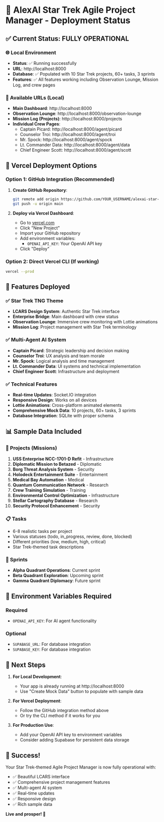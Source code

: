# 🚀 AlexAI Star Trek Agile Project Manager - Deployment Status

## ✅ Current Status: FULLY OPERATIONAL

### 🌐 Local Environment
- **Status**: ✅ Running successfully
- **URL**: http://localhost:8000
- **Database**: ✅ Populated with 10 Star Trek projects, 60+ tasks, 3 sprints
- **Features**: ✅ All features working including Observation Lounge, Mission Log, and crew pages

### 🎯 Available URLs (Local)
- **Main Dashboard**: http://localhost:8000
- **Observation Lounge**: http://localhost:8000/observation-lounge
- **Mission Log (Projects)**: http://localhost:8000/projects
- **Individual Crew Pages**:
  - Captain Picard: http://localhost:8000/agent/picard
  - Counselor Troi: http://localhost:8000/agent/troi
  - Mr. Spock: http://localhost:8000/agent/spock
  - Lt. Commander Data: http://localhost:8000/agent/data
  - Chief Engineer Scott: http://localhost:8000/agent/scott

## 🚀 Vercel Deployment Options

### Option 1: GitHub Integration (Recommended)
1. **Create GitHub Repository**:
   ```bash
   git remote add origin https://github.com/YOUR_USERNAME/alexai-star-trek-agile.git
   git push -u origin main
   ```

2. **Deploy via Vercel Dashboard**:
   - Go to [vercel.com](https://vercel.com)
   - Click "New Project"
   - Import your GitHub repository
   - Add environment variables:
     - `OPENAI_API_KEY`: Your OpenAI API key
   - Click "Deploy"

### Option 2: Direct Vercel CLI (If working)
```bash
vercel --prod
```

## 🎨 Features Deployed

### ✅ Star Trek TNG Theme
- **LCARS Design System**: Authentic Star Trek interface
- **Enterprise Bridge**: Main dashboard with crew status
- **Observation Lounge**: Immersive crew monitoring with Lottie animations
- **Mission Log**: Project management with Star Trek terminology

### ✅ Multi-Agent AI System
- **Captain Picard**: Strategic leadership and decision making
- **Counselor Troi**: UX analysis and team morale
- **Mr. Spock**: Logical analysis and time management
- **Lt. Commander Data**: UI systems and technical implementation
- **Chief Engineer Scott**: Infrastructure and deployment

### ✅ Technical Features
- **Real-time Updates**: Socket.IO integration
- **Responsive Design**: Works on all devices
- **Lottie Animations**: Cross-platform animated elements
- **Comprehensive Mock Data**: 10 projects, 60+ tasks, 3 sprints
- **Database Integration**: SQLite with proper schema

## 📊 Sample Data Included

### 🚀 Projects (Missions)
1. **USS Enterprise NCC-1701-D Refit** - Infrastructure
2. **Diplomatic Mission to Betazed** - Diplomatic
3. **Borg Threat Analysis System** - Security
4. **Holodeck Entertainment Suite** - Entertainment
5. **Medical Bay Automation** - Medical
6. **Quantum Communication Network** - Research
7. **Crew Training Simulation** - Training
8. **Environmental Control Optimization** - Infrastructure
9. **Stellar Cartography Database** - Research
10. **Security Protocol Enhancement** - Security

### 📋 Tasks
- 6-8 realistic tasks per project
- Various statuses (todo, in_progress, review, done, blocked)
- Different priorities (low, medium, high, critical)
- Star Trek-themed task descriptions

### 🏃 Sprints
- **Alpha Quadrant Operations**: Current sprint
- **Beta Quadrant Exploration**: Upcoming sprint
- **Gamma Quadrant Diplomacy**: Future sprint

## 🔧 Environment Variables Required

### Required
- `OPENAI_API_KEY`: For AI agent functionality

### Optional
- `SUPABASE_URL`: For database integration
- `SUPABASE_KEY`: For database integration

## 🎯 Next Steps

1. **For Local Development**: 
   - Your app is already running at http://localhost:8000
   - Use "Create Mock Data" button to populate with sample data

2. **For Vercel Deployment**:
   - Follow the GitHub integration method above
   - Or try the CLI method if it works for you

3. **For Production Use**:
   - Add your OpenAI API key to environment variables
   - Consider adding Supabase for persistent data storage

## 🎉 Success!

Your Star Trek-themed Agile Project Manager is now fully operational with:
- ✅ Beautiful LCARS interface
- ✅ Comprehensive project management features
- ✅ Multi-agent AI system
- ✅ Real-time updates
- ✅ Responsive design
- ✅ Rich sample data

**Live and prosper! 🖖** 